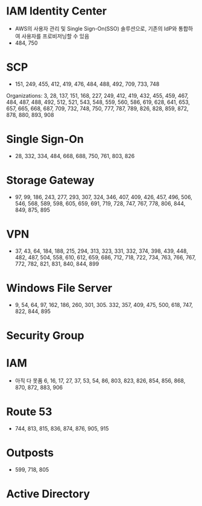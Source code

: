 # IAM Identity Center
-  AWS의 사용자 관리 및 Single Sign-On(SSO) 솔루션으로, 기존의 IdP와 통합하여 사용자를 프로비저닝할 수 있음
- 484, 750

# SCP
- 151, 249, 455, 412, 419, 476, 484, 488, 492, 709, 733, 748

Organizations: 3, 28, 137, 151, 168, 227, 249, 412, 419, 432, 455, 459, 467, 484, 487, 488, 492, 512, 521, 543, 548, 559, 560, 586, 619, 628, 641, 653, 657, 665, 668, 687, 709, 732, 748, 750, 777, 787, 789, 826, 828, 859, 872, 878, 880, 893, 908


# Single Sign-On
- 28, 332, 334, 484, 668, 688, 750, 761, 803, 826

# Storage Gateway
- 97, 99, 186, 243, 277, 293, 307, 324, 346, 407, 409, 426, 457, 496, 506, 546, 568, 589, 598, 605, 659, 691, 719, 728, 747, 767, 778, 806, 844, 849, 875, 895

# VPN
- 37, 43, 64, 184, 188, 215, 294, 313, 323, 331, 332, 374, 398, 439, 448, 482, 487, 504, 558, 610, 612, 659, 686, 712, 718, 722, 734, 763, 766, 767, 772, 782, 821, 831, 840, 844, 899

# Windows File Server
- 9, 54, 64, 97, 162, 186, 260, 301, 305. 332, 357, 409, 475, 500, 618, 747, 822, 844, 895

# Security Group

# IAM
- 아직 다 못품
6, 16, 17, 27, 37, 53, 54, 86, 803, 823, 826, 854, 856, 868, 870, 872, 883, 906


# Route 53
- 744, 813, 815, 836, 874, 876, 905, 915

# Outposts
- 599, 718, 805

# Active Directory
